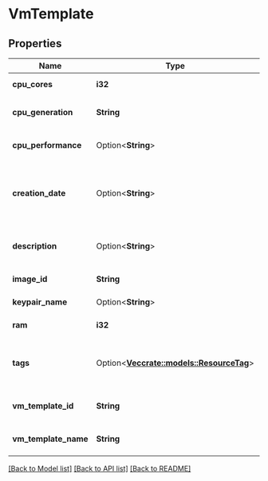 # VmTemplate

## Properties

Name | Type | Description | Notes
------------ | ------------- | ------------- | -------------
**cpu_cores** | **i32** | The number of vCores. | 
**cpu_generation** | **String** | The processor generation. | 
**cpu_performance** | Option<**String**> | The performance of the VMs. | [optional]
**creation_date** | Option<**String**> | The date and time (UTC) at which the VM was created. | [optional]
**description** | Option<**String**> | The description of the VM template. | [optional]
**image_id** | **String** | The ID of the OMI. | 
**keypair_name** | Option<**String**> | The name of the keypair. | [optional]
**ram** | **i32** | The amount of RAM. | 
**tags** | Option<[**Vec<crate::models::ResourceTag>**](ResourceTag.md)> | One or more tags associated with the VM template. | [optional]
**vm_template_id** | **String** | The ID of the VM template. | 
**vm_template_name** | **String** | The name of the VM template. | 

[[Back to Model list]](../README.md#documentation-for-models) [[Back to API list]](../README.md#documentation-for-api-endpoints) [[Back to README]](../README.md)



